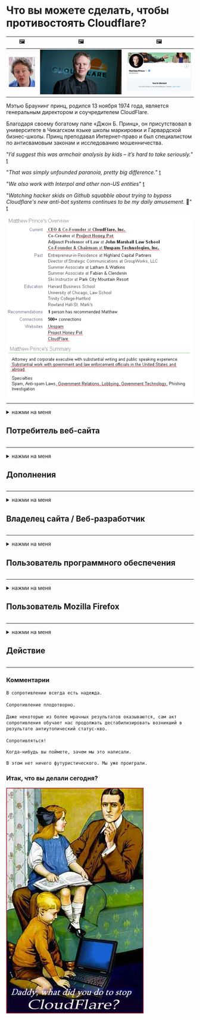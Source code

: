 # Что вы можете сделать, чтобы противостоять Cloudflare?

| 🖼 | 🖼 | 🖼 |
| --- | --- | --- |
| ![](../image/matthew_prince_teen.jpg) | ![](../image/matthew_prince.jpg) | ![](../image/blockedbymatthewprince.jpg) |


Мэтью Браунинг принц, родился 13 ноября 1974 года, является генеральным директором и соучредителем CloudFlare.

Благодаря своему богатому папе «Джон Б. Принц», он присутствовал в университете в Чикагском языке школы маркировки и Гарвардской бизнес-школы.
Принц преподавал Интернет-право и был специалистом по антисвамовым законам и исследованию мошенничества.


"*I’d suggest this was armchair analysis by kids – it’s hard to take seriously.*" [t](https://www.theguardian.com/technology/2015/nov/19/cloudflare-accused-by-anonymous-helping-isis)

"*That was simply unfounded paranoia, pretty big difference.*"  [t](https://twitter.com/xxdesmus/status/992757936123359233)

"*We also work with Interpol and other non-US entities*" [t](https://twitter.com/eastdakota/status/1203028504184360960)

"*Watching hacker skids on Github squabble about trying to bypass Cloudflare's new anti-bot systems continues to be my daily amusement.* 🍿" [t](https://twitter.com/eastdakota/status/1273277839102656515)


![](../image/whoismp.jpg)

---


<details>
<summary>нажми на меня

## Потребитель веб-сайта
</summary>


- Если понравившийся вам веб-сайт использует Cloudflare, скажите им, чтобы они не использовали Cloudflare.
  - Нытьё в социальных сетях, таких как Facebook, Reddit, Twitter или Mastodon, не имеет значения. [Действия громче хештегов.](https://twitter.com/phyzonloop/status/1274132092490862594)
  - Попробуйте связаться с владельцем сайта, если хотите принести пользу.

[Cloudflare сказал](https://github.com/Eloston/ungoogled-chromium/issues/783):
```
Мы рекомендуем вам обратиться к администраторам конкретных служб или сайтов, с которыми у вас возникнут проблемы, и поделиться своим опытом.
```

[Если вы не попросите об этом, владелец сайта никогда не узнает об этой проблеме.](../PEOPLE.md)

![](../image/liberapay.jpg)

[Удачный пример](https://counterpartytalk.org/t/turn-off-cloudflare-on-counterparty-co-plz/164/5).<br>
У тебя проблема? [Повысьте голос сейчас.](https://github.com/maraoz/maraoz.github.io/issues/1) Пример ниже.

```
Вы просто помогаете корпоративной цензуре и массовой слежке.
https://codeberg.org/crimeflare/cloudflare-tor/src/branch/master/README.md
```

```
Ваша веб-страница находится в частном огороженном саду CloudFlare, нарушающем конфиденциальность.
https://codeberg.org/crimeflare/cloudflare-tor/
```

- Найдите время, чтобы прочитать политику конфиденциальности веб-сайта.
  - если веб-сайт находится за Cloudflare или веб-сайт использует службы, подключенные к Cloudflare.

Он должен объяснить, что такое Cloudflare, и попросить разрешения поделиться вашими данными с Cloudflare. Невыполнение этого требования приведет к нарушению доверия, и данного веб-сайта следует избегать.

[Пример приемлемой политики конфиденциальности здесь](https://archive.is/bDlTz) ("Subprocessors" > "Entity Name")

```
Я прочитал вашу политику конфиденциальности и не могу найти слово Cloudflare.
Я отказываюсь делиться с вами данными, если вы продолжите передавать мои данные в Cloudflare.
https://codeberg.org/crimeflare/cloudflare-tor/
```

Это пример политики конфиденциальности, в которой нет слова Cloudflare.
[Liberland Jobs](https://archive.is/daKIr) [privacy policy](https://docsend.com/view/feiwyte):

![](../image/cfwontobey.jpg)

Cloudflare имеют собственную политику конфиденциальности.
[Cloudflare любит доксинг людей.](https://www.reddit.com/r/GamerGhazi/comments/2s64fe/be_wary_reporting_to_cloudflare/)

Вот хороший пример формы регистрации на сайте.
AFAIK, нулевой веб-сайт делает это. Вы им доверяете?

```
Нажимая «Зарегистрироваться в XYZ», вы соглашаетесь с нашими условиями обслуживания и заявлением о конфиденциальности.
Вы также соглашаетесь поделиться своими данными с Cloudflare, а также соглашаетесь с заявлением о конфиденциальности Cloudflare.
Если Cloudflare утекает вашу информацию или не позволяет вам подключиться к нашим серверам, это не наша вина. [*]

[ Подписаться ] [ я не согласен ]
```
[*] [PEOPLE.md](../PEOPLE.md)


- Старайтесь не пользоваться их услугами. Помните, что за вами наблюдает Cloudflare.
  - ["I'm in your TLS, sniffin' your passworz"](../image/iminurtls.jpg)

- Найдите другой сайт. В Интернете есть альтернативы и возможности!

- Убедите своих друзей использовать Tor ежедневно.
  - Анонимность должна быть стандартом открытого Интернета!
  - [Обратите внимание, что проект Tor не любит этот проект.](../HISTORY.md)

</details>

------

<details>
<summary>нажми на меня

## Дополнения
</summary>

- Если ваш браузер Firefox, Tor Browser или Ungoogled Chromium, используйте одно из этих надстроек ниже.
  - Если вы хотите добавить другое новое дополнение, сначала спросите об этом.


| Имя | Разработчик | Поддерживать | Может блокировать | Может уведомить | Chrome |
| -------- | -------- | -------- | -------- | -------- | -------- |
| [Bloku Cloudflaron MITM-Atakon](../subfiles/about.bcma.md) | #Addon | [ ? ](README.md) | **да**     | **да**     |  **да** |
| [Ĉu ligoj estas vundeblaj al MITM-atako?](../subfiles/about.ismm.md) | #Addon | [ ? ](README.md) | Нет     | **да**     |  **да** |
| [Ĉu ĉi tiuj ligoj blokos Tor-uzanton?](../subfiles/about.isat.md) | #Addon | [ ? ](README.md) | Нет     | **да**     |  **да** |
| [Block Cloudflare MITM Attack](https://trac.torproject.org/projects/tor/attachment/ticket/24351/block_cloudflare_mitm_attack-1.0.14.1-an%2Bfx.xpi)<br>[**DELETED BY TOR PROJECT**](../HISTORY.md) | nullius | [ ? ](tool/block_cloudflare_mitm_fx), [Link](README.md) | **да**     | **да**     |  Нет |
| [TPRB](http://34ahehcli3epmhbu2wbl6kw6zdfl74iyc4vg3ja4xwhhst332z3knkyd.onion/) | Sw | [ ? ](http://34ahehcli3epmhbu2wbl6kw6zdfl74iyc4vg3ja4xwhhst332z3knkyd.onion/) | **да**     | **да**     |  Нет |
| [Detect Cloudflare](https://addons.mozilla.org/en-US/firefox/addon/detect-cloudflare/) | Frank Otto | [ ? ](https://github.com/traktofon/cf-detect) | Нет     | **да**     |  Нет |
| [True Sight](https://addons.mozilla.org/en-US/firefox/addon/detect-cloudflare-plus/) | claustromaniac | [ ? ](https://github.com/claustromaniac/detect-cloudflare-plus) | Нет     | **да**     |  Нет |
| [Which Cloudflare datacenter am I visiting?](https://addons.mozilla.org/en-US/firefox/addon/cf-pop/) | 依云 | [ ? ](https://github.com/lilydjwg/cf-pop) | Нет     | **да**     |  Нет |


- «Decentraleyes» может прекратить подключение к «CDNJS (Cloudflare)».
  - Он предотвращает попадание большого количества запросов в сеть и обслуживает локальные файлы, чтобы сайты не взломали.
  - Разработчик ответил: "[very concerning indeed](https://github.com/Synzvato/decentraleyes/issues/236#issuecomment-352049501)", "[widespread usage severely centralizes the web](https://github.com/Synzvato/decentraleyes/issues/251#issuecomment-366752049)"

- [Вы также можете удалить сертификат Cloudflare из центра сертификации (ЦС) или не доверять ему.](https://www.ssl.com/how-to/remove-root-certificate-firefox/)

</details>

------

<details>
<summary>нажми на меня

## Владелец сайта / Веб-разработчик
</summary>


![](../image/word_cloudflarefree.jpg)

- Не используйте решение Cloudflare, точка.
  - Вы можете сделать лучше, не так ли? [Вот как удалить подписки, планы, домены или учетные записи Cloudflare.](https://support.cloudflare.com/hc/en-us/articles/200167776-Removing-subscriptions-plans-domains-or-accounts)

| 🖼 | 🖼 |
| --- | --- |
| ![](../image/htmlalertcloudflare.jpg) | ![](../image/htmlalertcloudflare2.jpg) |

- Хотите больше клиентов? Ты знаешь что делать. Подсказка - «над линией».
  - [Здравствуйте, вы написали «Мы серьезно относимся к вашей конфиденциальности», но я получил «Ошибка 403 Запрещен анонимный прокси-сервер не разрешен».](https://it.slashdot.org/story/19/02/19/0033255/stop-saying-we-take-your-privacy-and-security-seriously) Почему вы блокируете Tor или VPN? [И почему вы блокируете временную почту?](http://nomdjgwjvyvlvmkolbyp3rocn2ld7fnlidlt2jjyotn3qqsvzs2gmuyd.onion/mail/)

![](../image/anonexist.jpg)

- Использование Cloudflare увеличит вероятность сбоя. Посетители не могут получить доступ к вашему сайту, если ваш сервер не работает или Cloudflare не работает.
  - [Вы действительно думали, что Cloudflare никогда не выйдет из строя?](https://www.ibtimes.com/cloudflare-down-not-working-sites-producing-504-gateway-timeout-errors-2618008) [Another](https://twitter.com/Jedduff/status/1097875615997399040) [sample](https://twitter.com/search?f=tweets&vertical=default&q=Cloudflare%20is%20having%20problems). [Need more](../PEOPLE.md)?

![](../image/cloudflareinternalerror.jpg)

- Использование Cloudflare для прокси-сервера вашей «службы API», «сервера обновления программного обеспечения» или «RSS-канала» нанесет вред вашему клиенту. Вам позвонил клиент и сказал: «Я больше не могу использовать ваш API», и вы понятия не имеете, что происходит. Cloudflare может молча заблокировать вашего клиента. Как ты думаешь, это нормально?
  - Существует множество клиентов для чтения RSS и онлайн-сервисов для чтения RSS. Почему вы публикуете RSS-канал, если не разрешаете людям подписываться?

![](../image/rssfeedovercf.jpg)

- Вам нужен сертификат HTTPS? Воспользуйтесь «Let's Encrypt» или просто купите его в компании CA.

- Вам нужен DNS-сервер? Не можете настроить свой собственный сервер? Как насчет них: [Hurricane Electric Free DNS](https://dns.he.net/), [Dyn.com](https://dyn.com/dns/), [1984 Hosting](https://www.1984hosting.com/), [Afraid.Org (Администратор удаляет вашу учетную запись, если вы используете TOR)](https://freedns.afraid.org/)

- Ищете услуги хостинга? Только бесплатно? Как насчет них: [Onion Service](http://vww6ybal4bd7szmgncyruucpgfkqahzddi37ktceo3ah7ngmcopnpyyd.onion/en/security/network-security/tor/onionservices-best-practices), [Free Web Hosting Area](https://freewha.com/), [Autistici/Inventati Web Site Hosting](https://www.autinv5q6en4gpf4.onion/services/website), [Github Pages](https://pages.github.com/), [Surge](https://surge.sh/)
  - [Альтернативы Cloudflare](../subfiles/cloudflare-alternatives.md)

- Вы используете cloudflare-ipfs.com? [Вы знаете, что Cloudflare IPFS - это плохо?](../PEOPLE.md)

- Установите брандмауэр веб-приложений, такой как OWASP и Fail2Ban, на свой сервер и настройте его должным образом.
  - Блокировка Tor - не решение. Не наказывайте всех только за маленьких плохих пользователей.

- Перенаправьте или заблокируйте доступ пользователей Cloudflare Warp к вашему сайту. И укажите причину, если можете.

> Список IP: "[Текущие диапазоны IP-адресов Cloudflare](cloudflare_inc/)"

> A: Просто заблокируйте их

```
server {
...
deny 173.245.48.0/20;
deny 103.21.244.0/22;
deny 103.22.200.0/22;
deny 103.31.4.0/22;
deny 141.101.64.0/18;
deny 108.162.192.0/18;
deny 190.93.240.0/20;
deny 188.114.96.0/20;
deny 197.234.240.0/22;
deny 198.41.128.0/17;
deny 162.158.0.0/15;
deny 104.16.0.0/12;
deny 172.64.0.0/13;
deny 131.0.72.0/22;
deny 2400:cb00::/32;
deny 2606:4700::/32;
deny 2803:f800::/32;
deny 2405:b500::/32;
deny 2405:8100::/32;
deny 2a06:98c0::/29;
deny 2c0f:f248::/32;
...
}
```

> B: Перенаправить на страницу с предупреждением

```
http {
...
geo $iscf {
default 0;
173.245.48.0/20 1;
103.21.244.0/22 1;
103.22.200.0/22 1;
103.31.4.0/22 1;
141.101.64.0/18 1;
108.162.192.0/18 1;
190.93.240.0/20 1;
188.114.96.0/20 1;
197.234.240.0/22 1;
198.41.128.0/17 1;
162.158.0.0/15 1;
104.16.0.0/12 1;
172.64.0.0/13 1;
131.0.72.0/22 1;
2400:cb00::/32 1;
2606:4700::/32 1;
2803:f800::/32 1;
2405:b500::/32 1;
2405:8100::/32 1;
2a06:98c0::/29 1;
2c0f:f248::/32 1;
}
...
}

server {
...
if ($iscf) {rewrite ^ https://example.com/cfwsorry.php;}
...
}

<?php
header('HTTP/1.1 406 Not Acceptable');
echo <<<CLOUDFLARED
Thank you for visiting ourwebsite.com!<br />
We are sorry, but we can't serve you because your connection is being intercepted by Cloudflare.<br />
Please read https://codeberg.org/crimeflare/cloudflare-tor for more information.<br />
CLOUDFLARED;
die();
```

- Настройте Tor Onion Service или I2P insite, если вы верите в свободу и приветствуете анонимных пользователей.

- Спросите совета у других операторов двойных веб-сайтов Clearnet / Tor и заведите анонимных друзей!

</details>

------

<details>
<summary>нажми на меня

## Пользователь программного обеспечения
</summary>


- Discord использует CloudFlare. Альтернативы? Мы рекомендуем [**Briar** (Android)](https://f-droid.org/en/packages/org.briarproject.briar.android/), [Ricochet (PC)](https://ricochet.im/), [Tox + Tor (Android/PC)](https://tox.chat/download.html)
  - Briar включает в себя демон Tor, поэтому вам не нужно устанавливать Orbot.
  - Разработчики Qwtch, Open Privacy, без предупреждения удалили проект stop_cloudflare из своей службы git.

- Если вы используете Debian GNU / Linux или любую производную версию, подпишитесь: [bug #831835](https://bugs.debian.org/cgi-bin/bugreport.cgi?bug=831835). И, если можете, помогите проверить патч и помогите сопровождающему прийти к правильному выводу о том, следует ли его принимать.

- Всегда рекомендую эти браузеры.

| Имя | Разработчик | Поддерживать | Комментарий |
| -------- | -------- | -------- | -------- |
| [Ungoogled-Chromium](https://ungoogled-software.github.io/ungoogled-chromium-binaries/) | Eloston | [ ? ](https://github.com/Eloston/ungoogled-chromium) | PC (Win, Mac, Linux)  _!Tor_ |
| [Bromite](https://www.bromite.org/fdroid) | Bromite | [ ? ](https://github.com/bromite/bromite/issues) | Android  _!Tor_ |
| [Tor Browser](https://www.torproject.org/download/) | Tor Project | [ ? ](https://support.torproject.org/) | PC (Win, Mac, Linux)  _Tor_|
| [Tor Browser Android](https://www.torproject.org/download/) | Tor Project | [ ? ](https://support.torproject.org/) | Android  _Tor_|
| [Onion Browser](https://itunes.apple.com/us/app/onion-browser/id519296448?mt=8) | Mike Tigas | [ ? ](https://github.com/OnionBrowser/OnionBrowser/issues) | Apple iOS  _Tor_|
| [GNU/Icecat](https://www.gnu.org/software/gnuzilla/) | GNU | [ ? ](https://www.gnu.org/software/gnuzilla/) | PC (Linux) |
| [IceCatMobile](https://f-droid.org/en/packages/org.gnu.icecat/) | GNU | [ ? ](https://lists.gnu.org/mailman/listinfo/bug-gnuzilla) | Android |
| [Iridium Browser](https://iridiumbrowser.de/about/) | Iridium | [ ? ](https://github.com/iridium-browser/iridium-browser/) | PC (Win, Mac, Linux, OpenBSD) |


Конфиденциальность другого программного обеспечения несовершенна. Это не означает, что браузер Tor «идеален».
В Интернете и технологиях нет 100% безопасности или 100% конфиденциальности.

- Не хотите использовать Tor? Вы можете использовать любой браузер с демоном Tor.
  - [Обратите внимание, что проекту Tor это не нравится.](https://support.torproject.org/tbb/tbb-9/) Используйте Tor Browser, если можете.
- [Как использовать Chromium с Tor](../subfiles/chromium_tor.md)


Давайте поговорим о конфиденциальности другого программного обеспечения.

- [Если вам действительно нужно использовать Firefox, выберите «Firefox ESR».](https://www.mozilla.org/en-US/firefox/organizations/)
  - [Firefox - сторожевой таймер шпионского ПО](https://spyware.neocities.org/articles/firefox.html)
  - [Firefox отвергает свободу слова и запрещает свободу слова](https://web.archive.org/web/20200423010026/https://reclaimthenet.org/firefox-rejects-free-speech-bans-free-speech-commenting-plugin-dissenter-from-its-extensions-gallery/)
  - ["100+ голосов против. Кажется, что просить компанию, производящую программное обеспечение, придерживаться ... программного обеспечения в наши дни слишком много."](https://old.reddit.com/r/firefox/comments/gutdiw/weve_got_work_to_do_the_mozilla_blog/fslbbb6/)
  - [Почему Firefox показывает мне рекламные ссылки в строке URL?](https://www.reddit.com/r/firefox/comments/jybx2w/uh_why_is_firefox_showing_me_sponsored_links_in/)
  - [Mozilla - воплощение дьявола](https://digdeeper.neocities.org/ghost/mozilla.html)

- [Помните, Mozilla использует сервис Cloudflare.](https://www.robtex.com/dns-lookup/www.mozilla.org) [Они также используют службу DNS Cloudflare в своем продукте.](https://www.theregister.co.uk/2018/03/21/mozilla_testing_dns_encryption/)

- [Mozilla официально отклонила этот билет.](https://bugzilla.mozilla.org/show_bug.cgi?id=1426618)

- [Firefox Focus - это шутка.](https://github.com/mozilla-mobile/focus-android/issues/1743) [Обещали отключить телеметрию, но изменили.](https://github.com/mozilla-mobile/focus-android/issues/4210)

- [Разработчик PaleMoon / Basilisk любит Cloudflare.](https://github.com/mozilla-mobile/focus-android/issues/1743#issuecomment-345993097)
  - [Сервер архивации Pale Moon взламывает и распространяет вредоносное ПО в течение 18 месяцев](https://www.reddit.com/r/privacytoolsIO/comments/cc808y/pale_moons_archive_server_hacked_and_spread/)
  - Он также ненавидит пользователей Tor - "[Пусть он будет враждебно настроен по отношению к Tor. Я думаю, что большинство сайтов должны враждебно относиться к Tor, учитывая его чрезвычайно высокий фактор злоупотребления.](https://github.com/yacy/yacy_search_server/issues/314#issuecomment-565932097)"

- [У Waterfox серьезная проблема с "домашним телефоном"](https://spyware.neocities.org/articles/waterfox.html)

- [Google Chrome - это шпионское ПО.](https://www.gnu.org/proprietary/malware-google.en.html)
  - [Google профилирует вашу деятельность.](https://spyware.neocities.org/articles/chrome.html)

- [SRWare Iron делает слишком много телефонов домашним подключением.](https://spyware.neocities.org/articles/iron.html) Он также подключается к доменам Google.

- [Brave Browser внесет трекеры Facebook / Twitter в белый список.](https://www.bleepingcomputer.com/news/security/facebook-twitter-trackers-whitelisted-by-brave-browser/)
  - [Вот еще вопросы.](https://spyware.neocities.org/articles/brave.html)
  - [идентификатор партнера binance](https://twitter.com/cryptonator1337/status/1269594587716374528)

- [Microsoft Edge позволяет Facebook запускать Flash-код за спиной пользователей.](https://www.zdnet.com/article/microsoft-edge-lets-facebook-run-flash-code-behind-users-backs/)

- [Вивальди не уважает вашу конфиденциальность.](https://spyware.neocities.org/articles/vivaldi.html)

- [Уровень шпионского ПО Opera: чрезвычайно высокий](https://spyware.neocities.org/articles/opera.html)

- Apple iOS: [Вам вообще не следует использовать iOS, в основном потому, что это вредоносное ПО.](https://www.gnu.org/proprietary/malware-apple.html)

Поэтому мы рекомендуем только приведенную выше таблицу. Ничего больше.

</details>

------

<details>
<summary>нажми на меня

## Пользователь Mozilla Firefox
</summary>


- «Firefox Nightly» будет отправлять информацию уровня отладки на серверы Mozilla без метода отказа.
  - [Серверы Mozilla уступают Cloudflare](https://www.digwebinterface.com/?hostnames=www.mozilla.org%0D%0Amozilla.cloudflare-dns.com&type=&ns=resolver&useresolver=8.8.4.4&nameservers=)

- Можно запретить Firefox подключаться к серверам Mozilla.
  - [Руководство по шаблонам политик Mozilla](https://github.com/mozilla/policy-templates/blob/master/README.md)
  - Имейте в виду, что этот трюк может перестать работать в более поздних версиях, потому что Mozilla любит заносить себя в белый список.
  - Используйте брандмауэр и DNS-фильтр, чтобы полностью заблокировать их.

"`/distribution/policies.json`"

>     "WebsiteFilter": {
> 		"Block": [
> 		"*://*.mozilla.com/*",
> 		"*://*.mozilla.net/*",
> 		"*://*.mozilla.org/*",
> 		"*://webcompat.com/*",
> 		"*://*.firefox.com/*",
> 		"*://*.thunderbird.net/*",
> 		"*://*.cloudflare.com/*"
> 		]
>     },


- ~~Сообщите об ошибке в трекере Mozilla, запретив использовать Cloudflare.~~ В bugzilla был отчет об ошибке. Многие люди писали о своей проблеме, однако ошибка была скрыта администратором в 2018 году.

- Вы можете отключить DoH в Firefox.
  - [Изменить DNS-провайдер по умолчанию для firefox](../subfiles/change-firefox-dns.md)

![](../image/firefoxdns.jpg)

- [Если вы хотите использовать DNS, не принадлежащий Интернет-провайдеру, рассмотрите возможность использования службы DNS OpenNIC Tier2 или любой из служб DNS, отличных от Cloudflare.](https://wiki.opennic.org/start)
![](../image/opennic.jpg)
  - Заблокируйте Cloudflare с помощью DNS. [Crimeflare DNS](https://dns.crimeflare.eu.org/)

- Вы можете использовать Tor в качестве преобразователя DNS. [Если вы не эксперт по Tor, задайте вопрос здесь.](https://tor.stackexchange.com/)

> **Как?**
> 1. Скачайте Tor и установите его на свой компьютер.
> 2. Добавьте эту строку в файл "torrc".
> DNSPort 127.0.0.1:53
> 3. Перезапустите Tor.
> 4. Установите DNS-сервер вашего компьютера на «127.0.0.1».

</details>

------

<details>
<summary>нажми на меня

## Действие
</summary>


- Расскажите окружающим об опасностях Cloudflare.

- [Помогите улучшить этот репозиторий.](https://codeberg.org/crimeflare/cloudflare-tor).
  - И списки, и аргументы против, и подробности.

- [Документируйте и предавайте гласности, когда что-то идет не так с Cloudflare (и аналогичными компаниями), обязательно упоминая этот репозиторий, когда вы это делаете](https://codeberg.org/crimeflare/cloudflare-tor) :)

- По умолчанию привлекайте больше людей, использующих Tor, чтобы они могли смотреть в Интернет с точки зрения разных частей мира.

- Создавайте группы в социальных сетях и в мясном пространстве, посвященные освобождению мира от Cloudflare.

- Где это уместно, сделайте ссылку на эти группы в этом репозитории - это может быть место для координации совместной работы в группах.

- [Начните сотрудничество, которое может предоставить значимую некорпоративную альтернативу Cloudflare.](../subfiles/cloudflare-alternatives.md)

- Сообщите нам о любых альтернативах, которые помогут хотя бы обеспечить многоуровневую защиту от Cloudflare.

- Если вы являетесь клиентом Cloudflare, установите настройки конфиденциальности и подождите, пока они не нарушат их.
  - [Затем предъявите им обвинения в борьбе со спамом / нарушением конфиденциальности.](https://twitter.com/thexpaw/status/1108424723233419264)

- Если вы находитесь в Соединенных Штатах Америки и рассматриваемый веб-сайт является банком или бухгалтером, попробуйте оказать юридическое давление в соответствии с Законом Грэмма – Лича – Блайли или Закона об американцах с инвалидностью и сообщите нам, насколько далеко вы продвинетесь. .

- Если веб-сайт является государственным, попробуйте оказать юридическое давление в соответствии с 1-й поправкой к Конституции США.

- Если вы являетесь гражданином ЕС, свяжитесь с веб-сайтом, чтобы отправить свою личную информацию в соответствии с Общим регламентом защиты данных. Если они отказываются предоставить вам вашу информацию, это нарушение закона.

- Для компаний, которые заявляют, что предлагают услуги на своем веб-сайте, попробуйте сообщить о них как о «ложной рекламе» в организации по защите прав потребителей и BBB. Веб-сайты Cloudflare обслуживаются серверами Cloudflare.

- [В контексте США ITU предполагает, что Cloudflare начинает становиться достаточно большим, чтобы против них мог быть применен антимонопольный закон.](https://www.itu.int/en/ITU-T/Workshops-and-Seminars/20181218/Documents/Geoff_Huston_Presentation.pdf)

- Вполне возможно, что GNU GPL версии 4 может включать положение против хранения исходного кода за такой службой, требующее для всех программ GPLv4 и более поздних версий, чтобы по крайней мере исходный код был доступен через среду, которая не дискриминирует пользователей Tor.

</details>

------

### Комментарии

```
В сопротивлении всегда есть надежда.

Сопротивление плодотворно.

Даже некоторые из более мрачных результатов оказываются, сам акт сопротивления обучает нас продолжать дестабилизировать возникший в результате антиутопический статус-кво.

Сопротивляться!
```

```
Когда-нибудь вы поймете, зачем мы это написали.
```

```
В этом нет ничего футуристического. Мы уже проиграли.
```

### Итак, что вы делали сегодня?


![](../image/stopcf.jpg)
